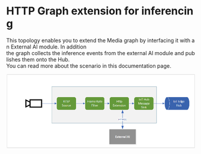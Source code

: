 # HTTP Graph extension for inferencing
This topology enables you to extend the Media graph by interfacing it with an External AI module. In addition the graph collects the inference events from the external AI module and publishes them onto the Hub.
You can read more about the scenario in this documentation page.
<br>
<p align="center">
  <img src="./topology.png" title="Analyze video via external AI and publish inference events to Hub"/>
</p>
<br>
